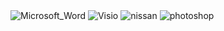

<img src="https://img.shields.io/badge/Microsoft_Word-2B579A?style=for-the-badge&logo=microsoft-word&logoColor=white" alt="Microsoft_Word">

<img src="https://img.shields.io/badge/Microsoft_Visio-3955A3?style=for-the-badgee&logo=microsoft-visio&logoColor=white" alt="Visio">

<img src="https://aleen42.github.io/badges/src/nissan.svg" alt="nissan">

<img src="https://aleen42.github.io/badges/src/photoshop.svg" alt="photoshop">
